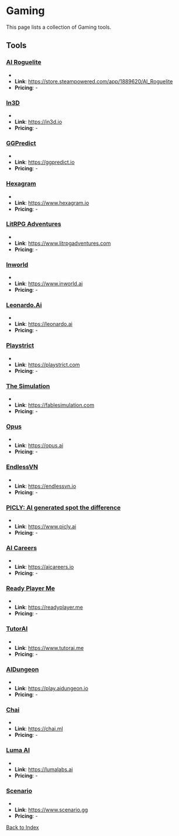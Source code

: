 # Gaming

This page lists a collection of Gaming tools.

## Tools

### [AI Roguelite](https://store.steampowered.com/app/1889620/AI_Roguelite)
-
- **Link**: https://store.steampowered.com/app/1889620/AI_Roguelite
- **Pricing**: -

### [In3D](https://in3d.io)
-
- **Link**: https://in3d.io
- **Pricing**: -

### [GGPredict](https://ggpredict.io)
-
- **Link**: https://ggpredict.io
- **Pricing**: -

### [Hexagram](https://www.hexagram.io)
-
- **Link**: https://www.hexagram.io
- **Pricing**: -

### [LitRPG Adventures](https://www.litrpgadventures.com)
-
- **Link**: https://www.litrpgadventures.com
- **Pricing**: -

### [Inworld](https://www.inworld.ai)
-
- **Link**: https://www.inworld.ai
- **Pricing**: -

### [Leonardo.Ai](https://leonardo.ai)
-
- **Link**: https://leonardo.ai
- **Pricing**: -

### [Playstrict](https://playstrict.com)
-
- **Link**: https://playstrict.com
- **Pricing**: -

### [The Simulation](https://fablesimulation.com)
-
- **Link**: https://fablesimulation.com
- **Pricing**: -

### [Opus](https://opus.ai)
-
- **Link**: https://opus.ai
- **Pricing**: -

### [EndlessVN](https://endlessvn.io)
-
- **Link**: https://endlessvn.io
- **Pricing**: -

### [PICLY: AI generated spot the difference](https://www.picly.ai)
-
- **Link**: https://www.picly.ai
- **Pricing**: -

### [AI Careers](https://aicareers.io)
-
- **Link**: https://aicareers.io
- **Pricing**: -

### [Ready Player Me](https://readyplayer.me)
-
- **Link**: https://readyplayer.me
- **Pricing**: -

### [TutorAI](https://www.tutorai.me)
-
- **Link**: https://www.tutorai.me
- **Pricing**: -

### [AIDungeon](https://play.aidungeon.io)
-
- **Link**: https://play.aidungeon.io
- **Pricing**: -

### [Chai](https://chai.ml)
-
- **Link**: https://chai.ml
- **Pricing**: -

### [Luma AI](https://lumalabs.ai)
-
- **Link**: https://lumalabs.ai
- **Pricing**: -

### [Scenario](https://www.scenario.gg)
-
- **Link**: https://www.scenario.gg
- **Pricing**: -


[Back to Index](README.MD)